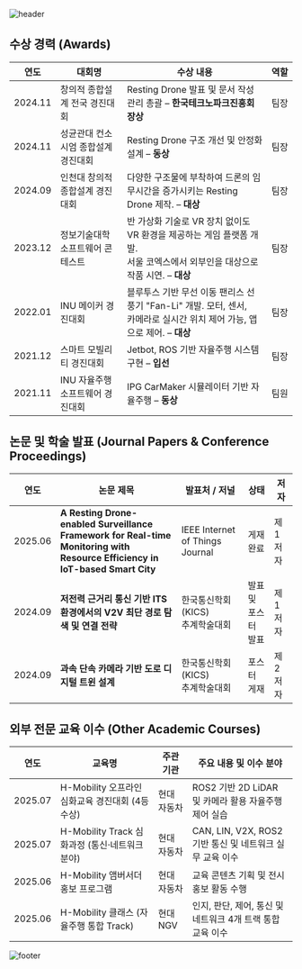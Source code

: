 ![header](https://capsule-render.vercel.app/api?type=waving&color=gradient&height=180&section=header&text=🚙%20Hyeongjin%20Kim%20🤖&fontSize=40)


## 수상 경력 (Awards)

| 연도       | 대회명                                     | 수상 내용                                                | <span style="white-space:nowrap;">역할</span>   |
|------------|-------------------------------------------------|---------------------------------------------------------------------|--------|
| 2024.11    | 창의적 종합설계 전국 경진대회               | Resting Drone 발표 및 문서 작성 관리 총괄 – **한국테크노파크진흥회장상** | 팀장   |
| 2024.11    | 성균관대 컨소시엄 종합설계 경진대회         | Resting Drone 구조 개선 및 안정화 설계 – **동상**                     | 팀장   |
| 2024.09    | 인천대 창의적 종합설계 경진대회             | 다양한 구조물에 부착하여 드론의 임무시간을 증가시키는 Resting Drone 제작. – **대상**                 | 팀장   |
| 2023.12    | 정보기술대학 소프트웨어 콘테스트            |  반 가상화 기술로 VR 장치 없이도 VR 환경을 제공하는 게임 플랫폼 개발. <br>서울 코엑스에서 외부인을 대상으로 작품 시연. – **대상**         | 팀장   |
| 2022.01    | INU 메이커 경진대회                         |블루투스 기반 무선 이동 팬리스 선풍기 "Fan-Li" 개발. 모터, 센서, <br>카메라로 실시간 위치 제어 가능, 앱으로 제어.  – **대상**           | 팀장   |
| 2021.12    | 스마트 모빌리티 경진대회                    | Jetbot, ROS 기반 자율주행 시스템 구현 – **입선**             | 팀장   |
| 2021.11    | INU 자율주행 소프트웨어 경진대회            | IPG CarMaker 시뮬레이터 기반 자율주행 – **동상**             | 팀원   |



## 논문 및 학술 발표 (Journal Papers & Conference Proceedings)

| 연도 | 논문 제목                                                                      | 발표처 / 저널                         | 상태               | 저자   |
|------|------------------------------------------------------------------|----------------------------------------|--------------------|--------|
| 2025.06 | **A Resting Drone-enabled Surveillance Framework for Real-time<br> Monitoring with Resource Efficiency in IoT-based Smart City** | IEEE Internet of Things Journal | 게재 완료  | 제1저자 |
| 2024.09 | **저전력 근거리 통신 기반 ITS 환경에서의 V2V 최단 경로 탐색 및 연결 전략**                   | 한국통신학회(KICS)<br> 추계학술대회         | 발표 및 <br>포스터 발표  | 제1저자 |
| 2024.09 | **과속 단속 카메라 기반 도로 디지털 트윈 설계**                                            | 한국통신학회(KICS)<br> 추계학술대회         | 포스터 게재         | 제2저자 |



## 외부 전문 교육 이수 (Other Academic Courses)

| 연도       | 교육명                                           | 주관 기관     | 주요 내용 및 이수 분야                                        |
|------------|--------------------------------------------------|----------------|---------------------------------------------------------------|
| 2025.07    | H-Mobility 오프라인 심화교육 경진대회 (4등 수상)   | 현대<br>자동차      | ROS2 기반 2D LiDAR 및 카메라 활용 자율주행 제어 실습             |
| 2025.07    | H-Mobility Track 심화과정 (통신·네트워크 분야)     | 현대<br>자동차      | CAN, LIN, V2X, ROS2 기반 통신 및 네트워크 실무 교육 이수         |
| 2025.06    | H-Mobility 앰버서더 홍보 프로그램                 | 현대<br>자동차      | 교육 콘텐츠 기획 및 전시 홍보 활동 수행                         |
| 2025.06    | H-Mobility 클래스 (자율주행 통합 Track)           | 현대NGV         | 인지, 판단, 제어, 통신 및 네트워크 4개 트랙 통합 교육 이수       |


![footer](https://capsule-render.vercel.app/api?type=waving&color=gradient&height=180&section=footer)
